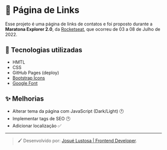 # :link: Página de Links
Esse projeto é uma página de links de contatos e foi proposto durante a **Maratona Explorer 2.0**, da [Rocketseat](https://www.rocketseat.com.br/), que ocorreu de 03 a 08 de Julho de 2022.

## :wrench: Tecnologias utilizadas
* HMTL
* CSS
* GitHub Pages (deploy)
* [Bootstrap Icons](https://icons.getbootstrap.com/)
* [Google Font](https://fonts.google.com/)

## :sparkles: Melhorias
* Alterar tema da página com JavaScript (Dark/Light) :clock1:
* Implementar tags de SEO :clock1:
* Adicionar localização :white_check_mark:

---
> :paintbrush: Desenvolvido por: [Josué Lustosa | Frontend Developer](https://josuelustosa.github.io/links/).
